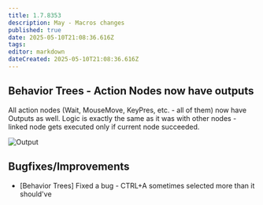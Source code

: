```yaml
---
title: 1.7.8353
description: May - Macros changes
published: true
date: 2025-05-10T21:08:36.616Z
tags: 
editor: markdown
dateCreated: 2025-05-10T21:08:36.616Z
---
```


## Behavior Trees - Action Nodes now have outputs
All action nodes (Wait, MouseMove, KeyPres, etc. - all of them) now have Outputs as well. 
Logic is exactly the same as it was with other nodes - linked node gets executed only if current node succeeded.

![Output](https://s3.eyeauras.net/media/2025/05/NVIDIA_Overlay_jFlQ5lvwcE.png)

## Bugfixes/Improvements
- [Behavior Trees] Fixed a bug - CTRL+A sometimes selected more than it should've
